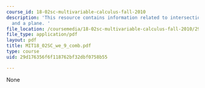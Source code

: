 ```yaml
---
course_id: 18-02sc-multivariable-calculus-fall-2010
description: 'This resource contains information related to intersection of a line
  and a plane. '
file_location: /coursemedia/18-02sc-multivariable-calculus-fall-2010/29d176356f6f118762bf32dbf0758b55_MIT18_02SC_we_9_comb.pdf
file_type: application/pdf
layout: pdf
title: MIT18_02SC_we_9_comb.pdf
type: course
uid: 29d176356f6f118762bf32dbf0758b55

---
```

None